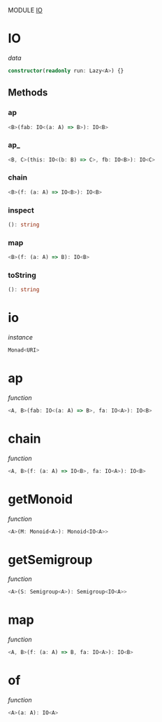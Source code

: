 MODULE [IO](https://github.com/gcanti/fp-ts/blob/master/src/IO.ts)

# IO

_data_

```ts
constructor(readonly run: Lazy<A>) {}
```

## Methods

### ap

```ts
<B>(fab: IO<(a: A) => B>): IO<B>
```

### ap_

```ts
<B, C>(this: IO<(b: B) => C>, fb: IO<B>): IO<C>
```

### chain

```ts
<B>(f: (a: A) => IO<B>): IO<B>
```

### inspect

```ts
(): string
```

### map

```ts
<B>(f: (a: A) => B): IO<B>
```

### toString

```ts
(): string
```

# io

_instance_

```ts
Monad<URI>
```

# ap

_function_

```ts
<A, B>(fab: IO<(a: A) => B>, fa: IO<A>): IO<B>
```

# chain

_function_

```ts
<A, B>(f: (a: A) => IO<B>, fa: IO<A>): IO<B>
```

# getMonoid

_function_

```ts
<A>(M: Monoid<A>): Monoid<IO<A>>
```

# getSemigroup

_function_

```ts
<A>(S: Semigroup<A>): Semigroup<IO<A>>
```

# map

_function_

```ts
<A, B>(f: (a: A) => B, fa: IO<A>): IO<B>
```

# of

_function_

```ts
<A>(a: A): IO<A>
```
